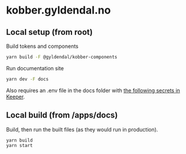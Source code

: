 # kobber.gyldendal.no

## Local setup (from root)

Build tokens and components

```sh
yarn build -F @gyldendal/kobber-components
```

Run documentation site

```sh
yarn dev -F docs
```

Also requires an .env file in the docs folder with [the following secrets in Keeper](https://keepersecurity.eu/vault/#detail/7i8pCa5I6A9YAIPYzvYTPA).

## Local build (from /apps/docs)

Build, then run the built files (as they would run in production).

```sh
yarn build
yarn start
```
